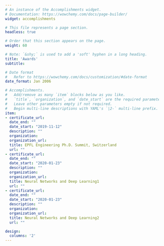 ```yaml
---
# An instance of the Accomplishments widget.
# Documentation: https://wowchemy.com/docs/page-builder/
widget: accomplishments

# This file represents a page section.
headless: true

# Order that this section appears on the page.
weight: 60

# Note: `&shy;` is used to add a 'soft' hyphen in a long heading.
title: 'Awards'
subtitle:

# Date format
#   Refer to https://wowchemy.com/docs/customization/#date-format
date_format: Jan 2006

# Accomplishments.
#   Add/remove as many `item` blocks below as you like.
#   `title`, `organization`, and `date_start` are the required parameters.
#   Leave other parameters empty if not required.
#   Begin multi-line descriptions with YAML's `|2-` multi-line prefix.
item:
- certificate_url: 
  date_end: ""
  date_start: "2019-11-12"
  description: ""
  organization: 
  organization_url: 
  title: EPFL Engineering Ph.D. Summit, Switzerland
  url: ""
- certificate_url: 
  date_end: ""
  date_start: "2020-01-23"
  description: ""
  organization: 
  organization_url: 
  title: Neural Networks and Deep Learning1
  url: ""
- certificate_url: 
  date_end: ""
  date_start: "2020-01-23"
  description: ""
  organization: 
  organization_url: 
  title: Neural Networks and Deep Learning2
  url: ""

design:
  columns: '2' 
---
```


